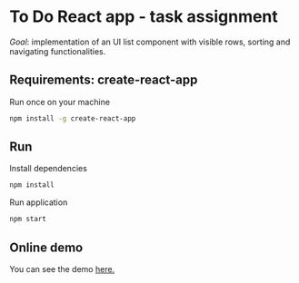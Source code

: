 # To Do React app - task assignment

_Goal_: implementation of an UI list component with visible rows, sorting and navigating functionalities.


## Requirements: create-react-app
Run once on your machine 
```bash
npm install -g create-react-app
```


## Run
Install dependencies
```bash
npm install
```

Run application
```bash
npm start
```

## Online demo
You can see the demo [here.](https://maciekpollub.github.io/polsource-todo-app/)
